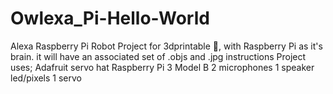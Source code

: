 # Owlexa_Pi-Hello-World
Alexa Raspberry Pi Robot
Project for 3dprintable :robot:, with Raspberry Pi as it's brain.
it will have an associated set of .objs and .jpg instructions
Project uses;
Adafruit servo hat
Raspberry Pi 3 Model B 
2 microphones
1 speaker
led/pixels
1 servo
